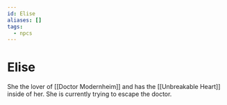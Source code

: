 ```yaml
---
id: Elise
aliases: []
tags:
  - npcs
---
```


# Elise


She the lover of [[Doctor Modernheim]] and has the [[Unbreakable Heart]] inside of her. She is currently trying to escape
the doctor.

